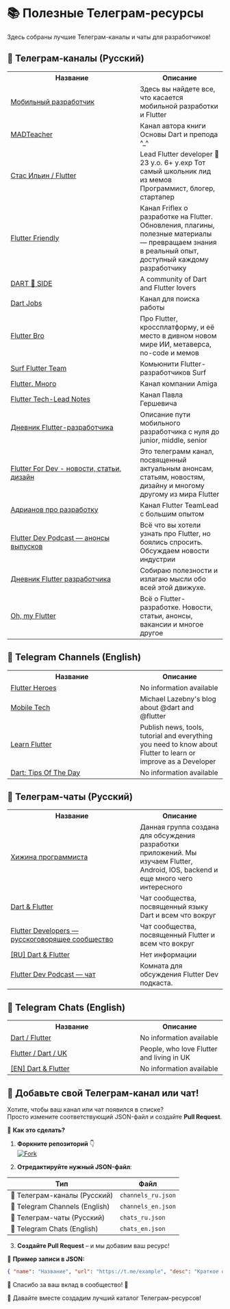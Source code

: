 # 📚 Полезные Телеграм-ресурсы

Здесь собраны лучшие Телеграм-каналы и чаты для разработчиков!

## 📢 Телеграм-каналы (Русский)
<!-- START CHANNELS RU -->
<table>
  <tr>
    <th style="width: 60%;">Название</th>
    <th style="width: 40%;">Описание</th>
  </tr>
  <tr>
    <td><a href='https://t.me/mobile_developing'>Мобильный разработчик</a></td>
    <td>Здесь вы найдете все, что касается мобильной разработки и Flutter</td>
  </tr>
  <tr>
    <td><a href='https://t.me/madteacher_channel'>MADTeacher</a></td>
    <td>Канал автора книги  Основы Dart  и препода ^_^</td>
  </tr>
  <tr>
    <td><a href='https://t.me/frezycode'>Стас Ильин / Flutter</a></td>
    <td>Lead Flutter developer 👶23 y.o. 6+ y.exp Тот самый школьник лид из мемов Программист, блогер, стартапер</td>
  </tr>
  <tr>
    <td><a href='https://t.me/flutterfriendly'>Flutter Friendly</a></td>
    <td>Канал Friflex о разработке на Flutter. Обновления, плагины, полезные материалы — превращаем знания в реальный опыт, доступный каждому разработчику</td>
  </tr>
  <tr>
    <td><a href='https://t.me/dartside'>DART 🎯 SIDE</a></td>
    <td>A community of Dart and Flutter lovers</td>
  </tr>
  <tr>
    <td><a href='https://t.me/dartlang_jobs'>Dart Jobs</a></td>
    <td>Канал для поиска работы</td>
  </tr>
  <tr>
    <td><a href='https://t.me/flutterbro'>Flutter Bro</a></td>
    <td>Про Flutter, кроссплатформу, и её место в дивном новом мире ИИ, метаверса, no-code и мемов</td>
  </tr>
  <tr>
    <td><a href='https://t.me/surf_flutter'>Surf Flutter Team</a></td>
    <td>Комьюнити Flutter-разработчиков Surf</td>
  </tr>
  <tr>
    <td><a href='https://t.me/flutter_amiga'>Flutter. Много</a></td>
    <td>Канал компании Amiga</td>
  </tr>
  <tr>
    <td><a href='https://t.me/ftl_notes'>Flutter Tech-Lead Notes</a></td>
    <td>Канал Павла Гершевича</td>
  </tr>
  <tr>
    <td><a href='https://t.me/DiaryFlutterDev'>Дневник Flutter-разработчика</a></td>
    <td>Описание пути мобильного разработчика с нуля до junior, middle, senior</td>
  </tr>
  <tr>
    <td><a href='https://t.me/FlutterForDev'>Flutter For Dev - новости, статьи, дизайн</a></td>
    <td>Это телеграмм канал, посвященный актуальным анонсам, статьям, новостям, дизайну и многому другому из мира Flutter</td>
  </tr>
  <tr>
    <td><a href='https://t.me/adrianov_about'>Адрианов про разработку</a></td>
    <td>Канал Flutter TeamLead с большим опытом</td>
  </tr>
  <tr>
    <td><a href='https://t.me/flutterdevpodcast_news'>Flutter Dev Podcast — анонсы выпусков</a></td>
    <td>Всё что вы хотели узнать про Flutter, но боялись спросить. Обсуждаем новости индустрии</td>
  </tr>
  <tr>
    <td><a href='https://t.me/flutterdiary'>Дневник Flutter разработчика</a></td>
    <td>Собираю полезности и излагаю мысли обо всей этой движухе.</td>
  </tr>
  <tr>
    <td><a href='https://t.me/ohmyflutter'>Oh, my Flutter</a></td>
    <td>Всё о Flutter-разработке. Новости, статьи, анонсы, вакансии и многое другое</td>
  </tr>
</table>

<!-- END CHANNELS RU -->

## 📢 Telegram Channels (English)
<!-- START CHANNELS EN -->
<table>
  <tr>
    <th style="width: 60%;">Название</th>
    <th style="width: 40%;">Описание</th>
  </tr>
  <tr>
    <td><a href='https://t.me/flutterDev'>Flutter Heroes</a></td>
    <td>No information available</td>
  </tr>
  <tr>
    <td><a href='https://t.me/mdevnotes'>Mobile Tech</a></td>
    <td>Michael Lazebny's blog about @dart and @flutter</td>
  </tr>
  <tr>
    <td><a href='https://t.me/pathto_flutter'>Learn Flutter</a></td>
    <td>Publish news, tools, tutorial and everything you need to know about Flutter to learn or improve as a Developer</td>
  </tr>
  <tr>
    <td><a href='https://t.me/dart_tips'>Dart: Tips Of The Day</a></td>
    <td>No information available</td>
  </tr>
</table>

<!-- END CHANNELS EN -->

## 💬 Телеграм-чаты (Русский)
<!-- START CHATS RU -->
<table>
  <tr>
    <th style="width: 60%;">Название</th>
    <th style="width: 40%;">Описание</th>
  </tr>
  <tr>
    <td><a href='https://t.me/dev_hut'>Хижина программиста</a></td>
    <td>Данная группа создана для обсуждения разработки приложений. Мы изучаем Flutter, Android, IOS, backend и еще много чего интересного</td>
  </tr>
  <tr>
    <td><a href='https://t.me/rudart'>Dart & Flutter</a></td>
    <td>Чат сообщества, посвященный языку Dart и всем что вокруг</td>
  </tr>
  <tr>
    <td><a href='https://t.me/flutter_rus'>Flutter Developers — русскоговорящее сообщество</a></td>
    <td>Чат сообщества, посвященный Flutter и всем что вокруг</td>
  </tr>
  <tr>
    <td><a href='https://t.me/ru_dart'>[RU] Dart & Flutter</a></td>
    <td>Нет информации</td>
  </tr>
  <tr>
    <td><a href='https://t.me/flutterdevpodcast'>Flutter Dev Podcast — чат</a></td>
    <td>Комната для обсуждения Flutter Dev подкаста.</td>
  </tr>
</table>

<!-- END CHATS RU -->

## 💬 Telegram Chats (English)
<!-- START CHATS EN -->
<table>
  <tr>
    <th style="width: 60%;">Название</th>
    <th style="width: 40%;">Описание</th>
  </tr>
  <tr>
    <td><a href='https://t.me/dartlang_group'>Dart / Flutter</a></td>
    <td>No information available</td>
  </tr>
  <tr>
    <td><a href='https://t.me/flutter_uk'>Flutter / Dart / UK</a></td>
    <td>People, who love Flutter and living in UK</td>
  </tr>
  <tr>
    <td><a href='https://t.me/en_dart'>[EN] Dart & Flutter</a></td>
    <td>No information available</td>
  </tr>
</table>

<!-- END CHATS EN -->

## 📢 Добавьте свой Телеграм-канал или чат!

Хотите, чтобы ваш канал или чат появился в списке?  
Просто измените соответствующий JSON-файл и создайте **Pull Request**.

📌 **Как это сделать?**
1. **Форкните репозиторий** 👇  
   [![Fork](https://img.shields.io/badge/Fork-Create%20your%20copy-blue?style=for-the-badge&logo=github)](https://github.com/YOUR_REPO_NAME/fork)

2. **Отредактируйте нужный JSON-файл**:

| Тип | Файл |
|------|----------------|
| 📜 Телеграм-каналы (Русский) | `channels_ru.json` |
| 📜 Telegram Channels (English) | `channels_en.json` |
| 💬 Телеграм-чаты (Русский) | `chats_ru.json` |
| 💬 Telegram Chats (English) | `chats_en.json` |

3. **Создайте Pull Request** – и мы добавим ваш ресурс!

📂 **Пример записи в JSON:**
```json
{ "name": "Название", "url": "https://t.me/example", "desc": "Краткое описание" }
```

🚀 Спасибо за ваш вклад в сообщество! 🙌

💙 Давайте вместе создадим лучший каталог Телеграм-ресурсов!


